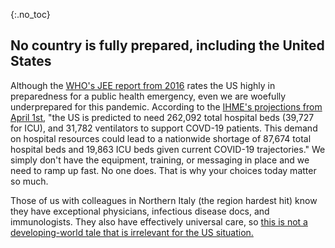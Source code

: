 {:.no_toc}
## No country is fully prepared, including the United States

Although the [WHO's JEE report from 2016](https://apps.who.int/iris/bitstream/handle/10665/254701/WHO-WHE-CPI-2017.13-eng.pdf) rates the US highly in preparedness for a public health emergency, even we are woefully underprepared for this pandemic.
According to the [IHME's projections from April 1st](http://www.healthdata.org/sites/default/files/files/Projects/COVID/Estimation_update_040120.pdf), "the US is predicted to need 262,092 total hospital beds (39,727 for ICU), and 31,782 ventilators to support COVD-19 patients. This demand on hospital resources could lead to a nationwide shortage of 87,674 total hospital beds and 19,863 ICU beds given current COVID-19 trajectories."
We simply don't have the equipment, training, or messaging in place and we need to ramp up fast.
No one does.
That is why your choices today matter so much.

Those of us with colleagues in Northern Italy (the region hardest hit) know they have exceptional physicians, infectious disease docs, and immunologists. They also have effectively universal care, so [this is not a developing-world tale that is irrelevant for the US situation.](https://twitter.com/drkomanduri/status/1236720751073546240)
